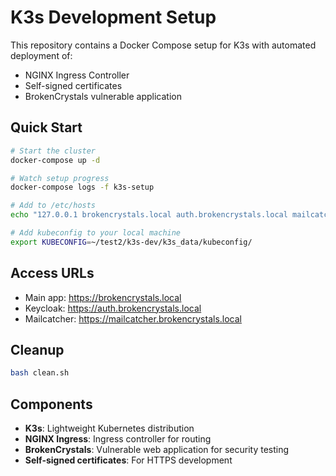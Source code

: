 # K3s Development Setup

This repository contains a Docker Compose setup for K3s with automated deployment of:

- NGINX Ingress Controller
- Self-signed certificates
- BrokenCrystals vulnerable application

## Quick Start

```bash
# Start the cluster
docker-compose up -d

# Watch setup progress
docker-compose logs -f k3s-setup

# Add to /etc/hosts
echo "127.0.0.1 brokencrystals.local auth.brokencrystals.local mailcatcher.brokencrystals.local" | sudo tee -a /etc/hosts

# Add kubeconfig to your local machine
export KUBECONFIG=~/test2/k3s-dev/k3s_data/kubeconfig/
```

## Access URLs

- Main app: https://brokencrystals.local
- Keycloak: https://auth.brokencrystals.local  
- Mailcatcher: https://mailcatcher.brokencrystals.local

## Cleanup

```bash
bash clean.sh
```

## Components

- **K3s**: Lightweight Kubernetes distribution
- **NGINX Ingress**: Ingress controller for routing
- **BrokenCrystals**: Vulnerable web application for security testing
- **Self-signed certificates**: For HTTPS development
